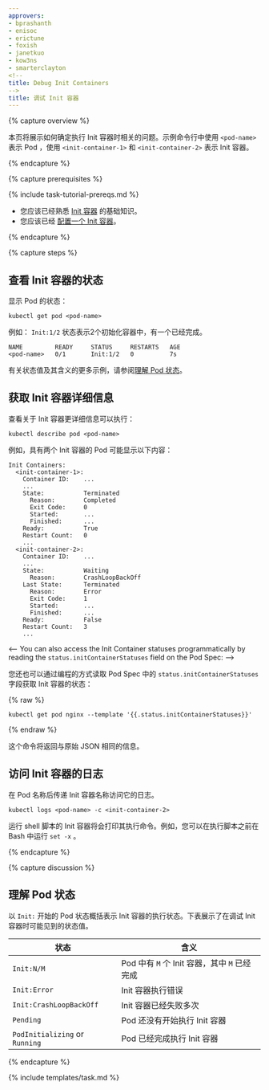 ```yaml
---
approvers:
- bprashanth
- enisoc
- erictune
- foxish
- janetkuo
- kow3ns
- smarterclayton
<!--
title: Debug Init Containers
-->
title: 调试 Init 容器
---
```


{% capture overview %}

<!--
This page shows how to investigate problems related to the execution of
Init Containers. The example command lines below refer to the Pod as
  `<pod-name>` and the Init Containers as `<init-container-1>` and
  `<init-container-2>`.
-->

本页将展示如何确定执行 Init 容器时相关的问题。示例命令行中使用 `<pod-name>` 表示 Pod ，使用 `<init-container-1>` 和 `<init-container-2>` 表示 Init 容器。

{% endcapture %}

{% capture prerequisites %}

{% include task-tutorial-prereqs.md %}

<!--
* You should be familiar with the basics of
  [Init Containers](/docs/concepts/abstractions/init-containers/).
* You should have [Configured an Init Container](/docs/tasks/configure-pod-container/configure-pod-initialization/#creating-a-pod-that-has-an-init-container/).
-->

* 您应该已经熟悉 [Init 容器](/docs/concepts/abstractions/init-containers/) 的基础知识。
* 您应该已经 [配置一个 Init 容器](/docs/tasks/configure-pod-container/configure-pod-initialization/#creating-a-pod-that-has-an-init-container/)。


{% endcapture %}

{% capture steps %}

<!--
## Checking the status of Init Containers

Display the status of your pod:

```shell
kubectl get pod <pod-name>
```
-->

## 查看 Init 容器的状态

显示 Pod 的状态：

```shell
kubectl get pod <pod-name>
```

<!--
For example, a status of `Init:1/2` indicates that one of two Init Containers
has completed successfully:

```
NAME         READY     STATUS     RESTARTS   AGE
<pod-name>   0/1       Init:1/2   0          7s
```

See [Understanding Pod status](#understanding-pod-status) for more examples of
status values and their meanings.
-->

例如： `Init:1/2` 状态表示2个初始化容器中，有一个已经完成。

```
NAME         READY     STATUS     RESTARTS   AGE
<pod-name>   0/1       Init:1/2   0          7s
```

有关状态值及其含义的更多示例，请参阅[理解 Pod 状态](#understanding-pod-status)。

<!--
## Getting details about Init Containers

View more detailed information about Init Container execution:

```shell
kubectl describe pod <pod-name>
```
-->

## 获取 Init 容器详细信息

查看关于 Init 容器更详细信息可以执行：

```shell
kubectl describe pod <pod-name>
```

<!--
For example, a Pod with two Init Containers might show the following:
-->

例如，具有两个 Init 容器的 Pod 可能显示以下内容：

```
Init Containers:
  <init-container-1>:
    Container ID:    ...
    ...
    State:           Terminated
      Reason:        Completed
      Exit Code:     0
      Started:       ...
      Finished:      ...
    Ready:           True
    Restart Count:   0
    ...
  <init-container-2>:
    Container ID:    ...
    ...
    State:           Waiting
      Reason:        CrashLoopBackOff
    Last State:      Terminated
      Reason:        Error
      Exit Code:     1
      Started:       ...
      Finished:      ...
    Ready:           False
    Restart Count:   3
    ...
```

<--
You can also access the Init Container statuses programmatically by reading the
`status.initContainerStatuses` field on the Pod Spec:
-->

您还也可以通过编程的方式读取 Pod Spec 中的 `status.initContainerStatuses` 字段获取 Init 容器的状态：

{% raw %}
```shell
kubectl get pod nginx --template '{{.status.initContainerStatuses}}'
```
{% endraw %}

<!--
This command will return the same information as above in raw JSON.

## Accessing logs from Init Containers

Pass the Init Container name along with the Pod name
to access its logs.

```shell
kubectl logs <pod-name> -c <init-container-2>
```
-->

这个命令将返回与原始 JSON 相同的信息。

## 访问 Init 容器的日志

在 Pod 名称后传递 Init 容器名称访问它的日志。

```shell
kubectl logs <pod-name> -c <init-container-2>
```

<!--
Init Containers that run a shell script print
commands as they're executed. For example, you can do this in Bash by running
`set -x` at the beginning of the script.
-->

运行 shell 脚本的 Init 容器将会打印其执行命令。例如，您可以在执行脚本之前在 Bash 中运行 `set -x` 。

{% endcapture %}

{% capture discussion %}

<!--
## Understanding Pod status

A Pod status beginning with `Init:` summarizes the status of Init Container
execution. The table below describes some example status values that you might
see while debugging Init Containers.
-->

## 理解 Pod 状态

以 `Init:` 开始的 Pod 状态概括表示 Init 容器的执行状态。下表展示了在调试 Init 容器时可能见到的状态值。

<!--
Status | Meaning
------ | -------
`Init:N/M` | The Pod has `M` Init Containers, and `N` have completed so far.
`Init:Error` | An Init Container has failed to execute.
`Init:CrashLoopBackOff` | An Init Container has failed repeatedly.
`Pending` | The Pod has not yet begun executing Init Containers.
`PodInitializing` or `Running` | The Pod has already finished executing Init Containers.
-->

状态 | 含义
------ | -------
`Init:N/M` | Pod 中有 `M` 个 Init  容器，其中 `M` 已经完成
`Init:Error` | Init 容器执行错误
`Init:CrashLoopBackOff` | Init 容器已经失败多次
`Pending` | Pod 还没有开始执行 Init 容器
`PodInitializing` or `Running` | Pod 已经完成执行 Init 容器

{% endcapture %}

{% include templates/task.md %}

